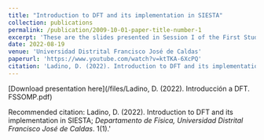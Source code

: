 ```yaml
---
title: "Introduction to DFT and its implementation in SIESTA"
collection: publications
permalink: /publication/2009-10-01-paper-title-number-1
excerpt: 'These are the slides presented in Session I of the First Student Seminar On Mathematical Physics.'
date: 2022-08-19
venue: 'Universidad Distrital Francisco José de Caldas'
paperurl: 'https://www.youtube.com/watch?v=ktTKA-6XcPQ'
citation: 'Ladino, D. (2022). Introduction to DFT and its implementation in SIESTA; <i>Departamento de Física, Universidad Distrital Francisco José de Caldas</i>. 1(1).'
---
```

[Download presentation here](/files/Ladino, D. (2022). Introducción a DFT. FSSOMP.pdf)

Recommended citation: Ladino, D. (2022). Introduction to DFT and its implementation in SIESTA; <i>Departamento de Física, Universidad Distrital Francisco José de Caldas</i>. 1(1).'